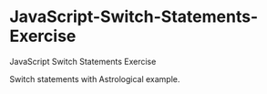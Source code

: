 # JavaScript-Switch-Statements-Exercise
JavaScript Switch Statements Exercise

Switch statements with Astrological example.

